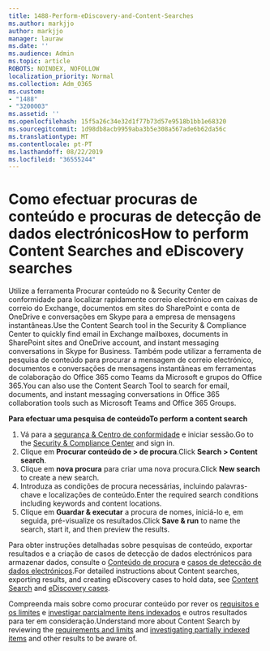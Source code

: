 ```yaml
---
title: 1488-Perform-eDiscovery-and-Content-Searches
ms.author: markjjo
author: markjjo
manager: lauraw
ms.date: ''
ms.audience: Admin
ms.topic: article
ROBOTS: NOINDEX, NOFOLLOW
localization_priority: Normal
ms.collection: Adm_O365
ms.custom:
- "1488"
- "3200003"
ms.assetid: ''
ms.openlocfilehash: 15f5a26c34e32d1f77b73d57e9518b1bb1e68320
ms.sourcegitcommit: 1d98db8acb9959aba3b5e308a567ade6b62da56c
ms.translationtype: MT
ms.contentlocale: pt-PT
ms.lasthandoff: 08/22/2019
ms.locfileid: "36555244"
---
```

# <a name="how-to-perform-content-searches-and-ediscovery-searches"></a><span data-ttu-id="ea138-102">Como efectuar procuras de conteúdo e procuras de detecção de dados electrónicos</span><span class="sxs-lookup"><span data-stu-id="ea138-102">How to perform Content Searches and eDiscovery searches</span></span>

<span data-ttu-id="ea138-103">Utilize a ferramenta Procurar conteúdo no & Security Center de conformidade para localizar rapidamente correio electrónico em caixas de correio do Exchange, documentos em sites do SharePoint e conta de OneDrive e conversações em Skype para a empresa de mensagens instantâneas.</span><span class="sxs-lookup"><span data-stu-id="ea138-103">Use the Content Search tool in the Security & Compliance Center to quickly find email in Exchange mailboxes, documents in SharePoint sites and OneDrive account, and instant messaging conversations in Skype for Business.</span></span> <span data-ttu-id="ea138-104">Também pode utilizar a ferramenta de pesquisa de conteúdo para procurar a mensagem de correio electrónico, documentos e conversações de mensagens instantâneas em ferramentas de colaboração do Office 365 como Teams da Microsoft e grupos do Office 365.</span><span class="sxs-lookup"><span data-stu-id="ea138-104">You can also use the Content Search Tool to search for email, documents, and instant messaging conversations in Office 365 collaboration tools such as Microsoft Teams and Office 365 Groups.</span></span>

<span data-ttu-id="ea138-105">**Para efectuar uma pesquisa de conteúdo**</span><span class="sxs-lookup"><span data-stu-id="ea138-105">**To perform a content search**</span></span>

1. <span data-ttu-id="ea138-106">Vá para a [segurança & Centro de conformidade](https://protection.office.com) e iniciar sessão.</span><span class="sxs-lookup"><span data-stu-id="ea138-106">Go to the [Security & Compliance Center](https://protection.office.com) and sign in.</span></span>
2. <span data-ttu-id="ea138-107">Clique em **Procurar conteúdo de > de procura**.</span><span class="sxs-lookup"><span data-stu-id="ea138-107">Click **Search > Content search**.</span></span>
3. <span data-ttu-id="ea138-108">Clique em **nova procura** para criar uma nova procura.</span><span class="sxs-lookup"><span data-stu-id="ea138-108">Click **New search** to create a new search.</span></span>
4. <span data-ttu-id="ea138-109">Introduza as condições de procura necessárias, incluindo palavras-chave e localizações de conteúdo.</span><span class="sxs-lookup"><span data-stu-id="ea138-109">Enter the required search conditions including keywords and content locations.</span></span>  
5. <span data-ttu-id="ea138-110">Clique em **Guardar & executar** a procura de nomes, iniciá-lo e, em seguida, pré-visualize os resultados.</span><span class="sxs-lookup"><span data-stu-id="ea138-110">Click **Save & run** to name the search, start it, and then preview the results.</span></span>

<span data-ttu-id="ea138-111">Para obter instruções detalhadas sobre pesquisas de conteúdo, exportar resultados e a criação de casos de detecção de dados electrónicos para armazenar dados, consulte o [Conteúdo de procura](https://docs.microsoft.com/office365/securitycompliance/content-search) e [casos de detecção de dados electrónicos](https://docs.microsoft.com/office365/securitycompliance/ediscovery-cases).</span><span class="sxs-lookup"><span data-stu-id="ea138-111">For detailed instructions about Content searches, exporting results, and creating eDiscovery cases to hold data, see [Content Search](https://docs.microsoft.com/office365/securitycompliance/content-search) and [eDiscovery cases](https://docs.microsoft.com/office365/securitycompliance/ediscovery-cases).</span></span>

<span data-ttu-id="ea138-112">Compreenda mais sobre como procurar conteúdo por rever os [requisitos e os limites](https://docs.microsoft.com/office365/securitycompliance/limits-for-content-search) e [investigar parcialmente itens indexados](https://docs.microsoft.com/office365/securitycompliance/investigating-partially-indexed-items-in-ediscovery) e outros resultados para ter em consideração.</span><span class="sxs-lookup"><span data-stu-id="ea138-112">Understand more about Content Search by reviewing the [requirements and limits](https://docs.microsoft.com/office365/securitycompliance/limits-for-content-search) and  [investigating partially indexed items](https://docs.microsoft.com/office365/securitycompliance/investigating-partially-indexed-items-in-ediscovery) and other results to be aware of.</span></span>